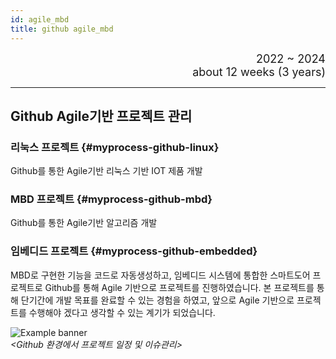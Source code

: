 ```yaml
---
id: agile_mbd
title: github agile_mbd
---
```


<div align="right">
  <font size="4">
    2022 ~ 2024<br/>
		about 12 weeks (3 years)
  </font>
</div>

---

## Github Agile기반 프로젝트 관리

### 리눅스 프로젝트 {#myprocess-github-linux}
Github를 통한 Agile기반 리눅스 기반 IOT 제품 개발

### MBD 프로젝트 {#myprocess-github-mbd}
Github를 통한 Agile기반 알고리즘 개발

### 임베디드 프로젝트 {#myprocess-github-embedded}
MBD로 구현한 기능을 코드로 자동생성하고, 임베디드 시스템에 통합한 스마트도어 프로젝트로 Github를 통해 Agile 기반으로 프로젝트를 진행하였습니다.
본 프로젝트를 통해 단기간에 개발 목표를 완료할 수 있는 경험을 하였고, 앞으로 Agile 기반으로 프로젝트를 수행해야 겠다고 생각할 수 있는 계기가 되었습니다.

<div style={{width: '100%', textAlign: 'center'}}>
	<img
		src={require('/img/4_ews2/ews2_spec_summary_plan.png').default}
		style={{width: '100%'}}
		alt="Example banner"
	/><br/><em>&lt;Github 환경에서 프로젝트 일정 및 이슈관리&gt;</em>
</div>

